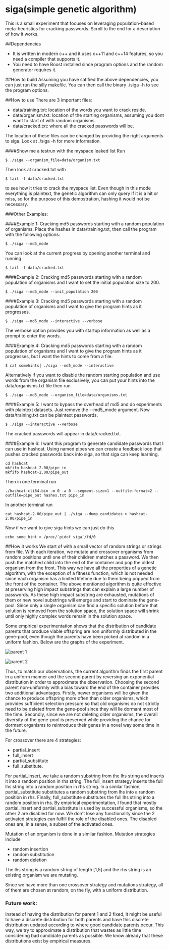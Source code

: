 # siga(simple genetic algorithm)
This is a small experiment that focuses on leveraging population-based meta-heuristics for cracking passwords.
Scroll to the end for a description of how it works.

##Dependencies
* It is written in modern c++ and it uses c++11 and c++14 features, so you need a compiler that supports it.
* You need to have Boost installed since program options and the random generator requires it.

##How to build
Assuming you have satified the above dependencies, you can just run the silly makefile. You can then call the binary ./siga -h to see the program options.

##How to use
There are 3 important files:
* data/training.txt: location of the words you want to crack reside.
* data/organism.txt: location of the starting organisms, assuming you dont want to start of with random organisms.
* data/cracked.txt: where all the cracked passwords will be.

The location of these files can be changed by providing the right arguments to siga. Look at ./siga -h for more information.

####Show me a testrun with the myspace leaked list
Run
```
$ ./siga --organism_file=data/organism.txt
```
Then look at cracked.txt with
```
$ tail -f data/cracked.txt
```
to see how it tries to crack the myspace list. Even though in this mode everything is plaintext, the genetic algorithm can only query if it is a hit or miss, so for the purpose of this demostration, hashing it would not be necessary.

###Other Examples:

####Example 1: Cracking md5 passwords starting with a random population of organisms.
Place the hashes in data/training.txt, then call the program with the following options:
```
$ ./siga --md5_mode
```
You can look at the current progress by opening another terminal and running
```
$ tail -f data/cracked.txt
```

####Example 2: Cracking md5 passwords starting with a random population of organisms and I want to set the initial population size to 200.
```
$ ./siga --md5_mode --init_population 200
```

####Example 3: Cracking md5 passwords starting with a random population of organisms and I want to give the program hints as it progresses.
```
$ ./siga --md5_mode --interactive --verbose
```
The verbose option provides you with startup information as well as a prompt to enter the words.

####Example 4: Cracking md5 passwords starting with a random population of organisms and I want to give the program hints as it progresses, but I want the hints to come from a file.
```
$ cat somehints| ./siga --md5_mode --interactive
```
Alternatively if you want to disable the random starting population and use words from the organism file exclusively, you can put your hints into the data/organisms.txt file then run
```
$ ./siga --md5_mode --organism_file=data/organisms.txt
```

####Example 5: I want to bypass the overhead of md5 and do experiments with plaintext datasets.
Just remove the --md5_mode argument. Now data/training.txt can be plaintext passwords.
```
$ ./siga --interactive --verbose
```
The cracked passwords will appear in data/cracked.txt.

####Example 6: I want this program to generate candidate passwords that I can use in hashcat.
Using named pipes we can create a feedback loop that pushes cracked passwords back into siga, so that siga can keep learning.
```
cd hashcat
mkfifo hashcat-2.00/pipe_in
mkfifo hashcat-2.00/pipe_out
```
Then in one terminal run
```
./hashcat-cli64.bin -m 0 -a 0 --segment-size=1 --outfile-format=2 --outfile=pipe_out hashes.txt pipe_in
```
In another terminal run
```
cat hashcat-2.00/pipe_out | ./siga --dump_candidates > hashcat-2.00/pipe_in
```
Now if we want to give siga hints we can just do this
```
echo some_hint > /proc/`pidof siga`/fd/0
```


##How it works
We start of with a small vector of random strings or strings from file. With each iteration, we mutate and crossover organisms from random positions until one of their children matches a password. We then push the matched child into the end of the container and pop the oldest organism from the front. This way we have all the properties of a genetic algorithm, with the exception of a fitness function, which is not needed since each organism has a limited lifetime due to them being popped from the front of the container. The above mentioned algorithm is quite effective at preserving high impact substrings that can explain a large number of passwords. As these high impact substring are exhausted, mutations of them or new novel substrings will emerge and start to dominate the gene-pool. Since only a single organism can find a specific solution before that solution is removed from the solution space, the solution space will shrink until only highly complex words remain in the solution space.

Some empirical experimentation shows that the distribution of candidate parents that produce viable offspring are non uniformly distributed in the gene-pool, even though the parents have been picked at random in a uniform fashion. Below are the graphs of the experiment.

![parent 1](https://github.com/lyle-nel/siga/blob/master/documentation/parent_1.png)

![parent 2](https://github.com/lyle-nel/siga/blob/master/documentation/parent_2.png)

Thus, to match our observations, the current algorithm finds the first parent in a uniform manner and the second parent by reversing an exponential distribution in order to approximate the observation. Choosing the second parent non-uniformly with a bias toward the end of the container provides two additional advantages. Firstly, newer organisms will be given the chance to produce offspring more often than older organisms, which provides sufficient selection pressure so that old organisms do not strictly need to be deleted from the gene-pool since they will lie dormant most of the time. Secondly, since we are not deleting older organisms, the overall diversity of the gene-pool is preserved while providing the chance for dormant organisms to reintroduce their genes in a novel way some time in the future.

For crossover there are 4 strategies:
* partial_insert
* full_insert
* partial_substitute
* full_substitute.

For partial_insert, we take a random substring from the lhs string and inserts it into a random position in rhs string. The full_insert strategy inserts the full lhs string into a random position in rhs string.
In a similar fashion, partial_substitute substitutes a random substring from lhs into a random position in rhs. Finally, full_substitute substitutes the full lhs string into a random position in rhs. By empirical experimentation, I found that mostly partial_insert and partial_substitute is used by successful organisms, so the other 2 are disabled for now. We don't lose any functionality since the 2 activated strategies can fulfill the role of the disabled ones. The disabled ones are, in a sense, a subset of the activated ones.

Mutation of an organism is done in a similar fashion. Mutation strategies include
* random insertion
* random substitution
* random deletion

The lhs string is a random string of length [1,5] and the rhs string is an existing organism we are mutating.

Since we have more than one crossover strategy and mutations strategy, all of them are chosen at random, on the fly, with a uniform distribution.

### Future work:
Instead of having the distribution for parent 1 and 2 fixed, it might be useful to have a discrete distribution for both parents and have this discrete distribution updated according to where good candidate parents occur. This way, we try to approximate a distribution that wastes as little time considering bad candidate parents as possible. We know already that these distributions exist by empirical measures. 
